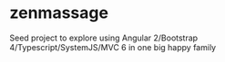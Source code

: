 # zenmassage
Seed project to explore using Angular 2/Bootstrap 4/Typescript/SystemJS/MVC 6 in one big happy family
